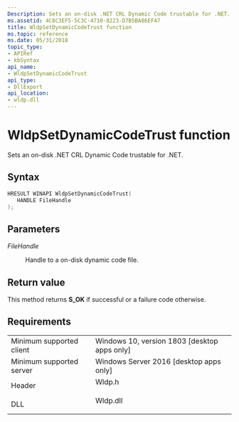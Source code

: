 ```yaml
---
Description: Sets an on-disk .NET CRL Dynamic Code trustable for .NET.
ms.assetid: 4C8C3EF5-5C3C-4710-8223-D7B5BA86EF47
title: WldpSetDynamicCodeTrust function
ms.topic: reference
ms.date: 05/31/2018
topic_type: 
- APIRef
- kbSyntax
api_name: 
- WldpSetDynamicCodeTrust
api_type: 
- DllExport
api_location: 
- wldp.dll
---
```


# WldpSetDynamicCodeTrust function

Sets an on-disk .NET CRL Dynamic Code trustable for .NET.

## Syntax


```C++
HRESULT WINAPI WldpSetDynamicCodeTrust(
   HANDLE FileHandle
);
```



## Parameters

<dl> <dt>

*FileHandle* 
</dt> <dd>

Handle to a on-disk dynamic code file.

</dd> </dl>

## Return value

This method returns **S\_OK** if successful or a failure code otherwise.

## Requirements



|                                     |                                                                                     |
|-------------------------------------|-------------------------------------------------------------------------------------|
| Minimum supported client<br/> | Windows 10, version 1803 \[desktop apps only\]<br/>                           |
| Minimum supported server<br/> | Windows Server 2016 \[desktop apps only\]<br/>                                |
| Header<br/>                   | <dl> <dt>Wldp.h</dt> </dl>   |
| DLL<br/>                      | <dl> <dt>Wldp.dll</dt> </dl> |



 

 




